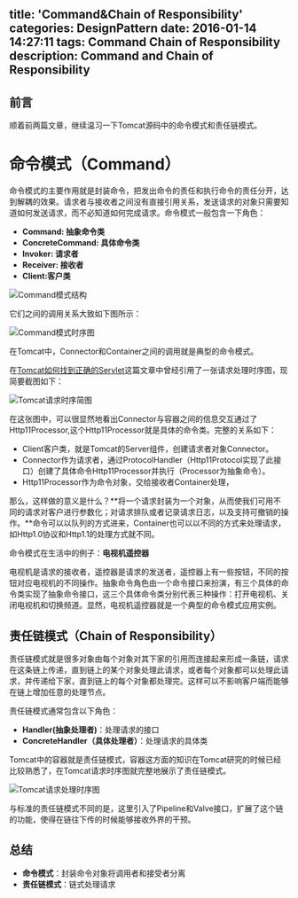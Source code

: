 title: 'Command&Chain of Responsibility'
categories: DesignPattern
date: 2016-01-14 14:27:11
tags: Command Chain of Responsibility
description: Command and Chain of Responsibility
---

## 前言

顺着前两篇文章，继续温习一下Tomcat源码中的命令模式和责任链模式。

# 命令模式（Command）

命令模式的主要作用就是封装命令，把发出命令的责任和执行命令的责任分开，达到解耦的效果。请求者与接收者之间没有直接引用关系，发送请求的对象只需要知道如何发送请求，而不必知道如何完成请求。命令模式一般包含一下角色：

- **Command: 抽象命令类**
- **ConcreteCommand: 具体命令类**
- **Invoker: 请求者**
- **Receiver: 接收者**
- **Client:客户类**

![Command模式结构](/image/designpatternCommand.jpg)

<!-- more -->

它们之间的调用关系大致如下图所示：

![Command模式时序图](/image/designpatternCommandSeq.jpg)

在Tomcat中，Connector和Container之间的调用就是典型的命令模式。

在[Tomcat如何找到正确的Servlet](http://rason.me/2015/12/01/How-do-Tomcat-find-the-specific-servlet/)这篇文章中曾经引用了一张请求处理时序图，现简要截图如下：

![Tomcat请求时序简图](/image/designpatterntomcatseq.png)

在这张图中，可以很显然地看出Connector与容器之间的信息交互通过了Http11Processor,这个Http11Processor就是具体的命令类。完整的关系如下：

- Client客户类，就是Tomcat的Server组件，创建请求者对象Connector。
- Connector作为请求者，通过ProtocolHandler（Http11Protocol实现了此接口）创建了具体命令Http11Processor并执行（Processor为抽象命令）。
- Http11Processor作为命令对象，交给接收者Container处理，

那么，这样做的意义是什么？**将一个请求封装为一个对象，从而使我们可用不同的请求对客户进行参数化；对请求排队或者记录请求日志，以及支持可撤销的操作。**命令可以以队列的方式进来，Container也可以以不同的方式来处理请求，如Http1.0协议和Http1.1的处理方式就不同。

命令模式在生活中的例子：**电视机遥控器**

电视机是请求的接收者，遥控器是请求的发送者，遥控器上有一些按钮，不同的按钮对应电视机的不同操作。抽象命令角色由一个命令接口来扮演，有三个具体的命令类实现了抽象命令接口，这三个具体命令类分别代表三种操作：打开电视机、关闭电视机和切换频道。显然，电视机遥控器就是一个典型的命令模式应用实例。

## 责任链模式（Chain of Responsibility）

责任链模式就是很多对象由每个对象对其下家的引用而连接起来形成一条链，请求在这条链上传递，直到链上的某个对象处理此请求，或者每个对象都可以处理此请求，并传递给下家，直到链上的每个对象都处理完。这样可以不影响客户端而能够在链上增加任意的处理节点。

责任链模式通常包含以下角色：

- **Handler(抽象处理者)**：处理请求的接口
- **ConcreteHandler（具体处理者）**：处理请求的具体类

Tomcat中的容器就是责任链模式，容器这方面的知识在Tomcat研究的时候已经比较熟悉了，在Tomcat请求时序图就完整地展示了责任链模式。

![Tomcat请求处理时序图](/image/tomcatrequest-process.png)

与标准的责任链模式不同的是，这里引入了Pipeline和Valve接口，扩展了这个链的功能，使得在链往下传的时候能够接收外界的干预。

## 总结

- **命令模式**：封装命令对象将调用者和接受者分离
- **责任链模式**：链式处理请求
